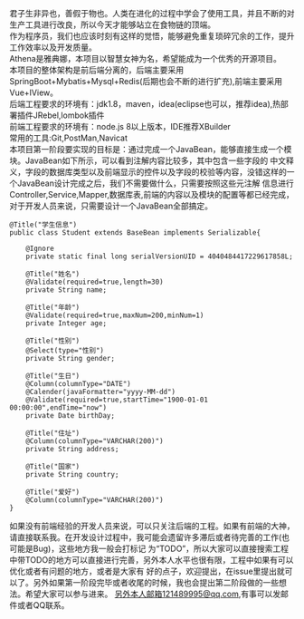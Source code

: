 君子生非异也，善假于物也。人类在进化的过程中学会了使用工具，并且不断的对生产工具进行改良，所以今天才能够站立在食物链的顶端。<br>
作为程序员，我们也应该时刻有这样的觉悟，能够避免重复琐碎冗余的工作，提升工作效率以及开发质量。<br>
Athena是雅典娜，本项目以智慧女神为名，希望能成为一个优秀的开源项目。<br>
本项目的整体架构是前后端分离的，后端主要采用SpringBoot+Mybatis+Mysql+Redis(后期也会不断的进行扩充),前端主要采用Vue+IView。<br>
后端工程要求的环境有：jdk1.8，maven，idea(eclipse也可以，推荐idea),热部署插件JRebel,lombok插件<br>
前端工程要求的环境有：node.js 8以上版本，IDE推荐XBuilder<br>
常用的工具:Git,PostMan,Navicat<br>
本项目第一阶段要实现的目标是：通过完成一个JavaBean，能够直接生成一个模块。JavaBean如下所示，可以看到注解内容比较多，其中包含一些字段的
中文释义，字段的数据库类型以及前端显示的控件以及字段的校验等内容，没错这样的一个JavaBean设计完成之后，我们不需要做什么，只需要按照这些元注解
信息进行Controller,Service,Mapper,数据库表,前端的内容以及模块的配置等都已经完成，对于开发人员来说，只需要设计一个JavaBean全部搞定。<br>
```
@Title("学生信息")
public class Student extends BaseBean implements Serializable{
	
	@Ignore
	private static final long serialVersionUID = 4040484417229617858L;

	@Title("姓名")
	@Validate(required=true,length=30)
	private String name;
	
	@Title("年龄")
	@Validate(required=true,maxNum=200,minNum=1)
	private Integer age;
	
	@Title("性别")
	@Select(type="性别")
	private String gender;
	
	@Title("生日")
	@Column(columnType="DATE")
	@Calender(javaFormatter="yyyy-MM-dd")
	@Validate(required=true,startTime="1900-01-01 00:00:00",endTime="now")
	private Date birthDay;
	
	@Title("住址")
	@Column(columnType="VARCHAR(200)")
	private String address;
	
	@Title("国家")
	private String country;
	
	@Title("爱好")
	@Column(columnType="VARCHAR(200)")
}
```
如果没有前端经验的开发人员来说，可以只关注后端的工程。如果有前端的大神，请直接联系我。在开发设计过程中，我可能会遗留许多滞后或者待完善的工作(也可能是Bug)，这些地方我一般会打标记
为“TODO”，所以大家可以直接搜索工程中带TODO的地方可以直接进行完善，另外本人水平也很有限，工程中如果有可以优化或者有问题的地方，或者是大家有
好的点子，欢迎提出，在issue里提出就可以了。另外如果第一阶段完毕或者收尾的时候，我也会提出第二阶段做的一些想法。希望大家可以参与进来。
另外本人邮箱121489995@qq.com,有事可以发邮件或者QQ联系。
